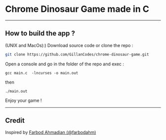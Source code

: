 # Chrome Dinosaur Game made in C

---

## How to build the app ?

(UNIX and MacOs):)
Download source code
or 
clone the repo :
```bash
git clone https://github.com/GillanCodes/chrome-dinosaur-game.git
```

Open a console and go in the folder of the repo
and exec :
```bach
gcc main.c  -lncurses -o main.out
```
then
```bach
./main.out
```

Enjoy your game !

---

## Credit

Inspired by [Farbod Ahmadian (@farbodahm)](https://github.com/farbodahm/chrome-dinosaur)
